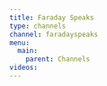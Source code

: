 ```yaml
---
title: Faraday Speaks
type: channels
channel: faradayspeaks
menu:
  main:
    parent: Channels
videos:
---
```

